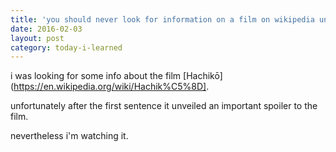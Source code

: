 ```yaml
---
title: 'you should never look for information on a film on wikipedia unless you are looking for spoilers'
date: 2016-02-03
layout: post
category: today-i-learned
---
```


i was looking for some info about the film [Hachikō](https://en.wikipedia.org/wiki/Hachik%C5%8D].

unfortunately after the first sentence it unveiled an important spoiler to the film.

nevertheless i'm watching it.
